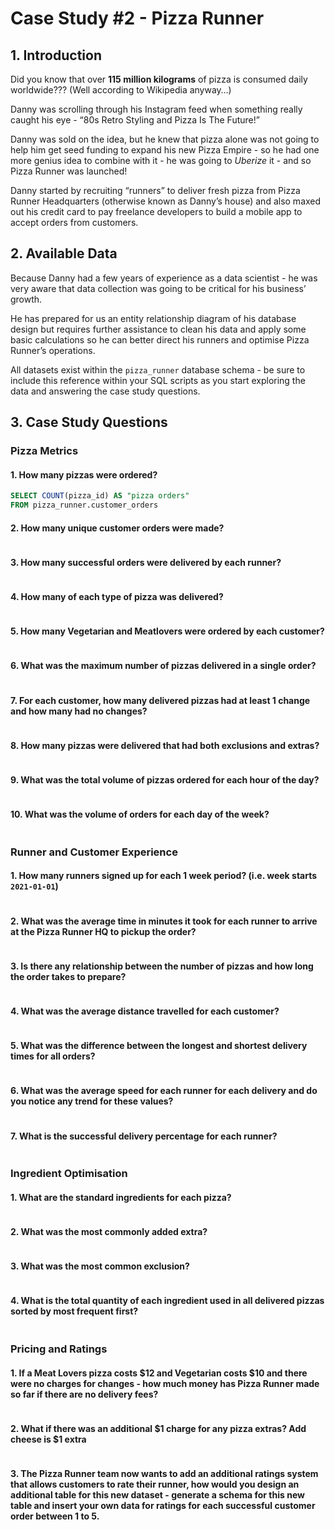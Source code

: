 ﻿# Case Study #2 - Pizza Runner
## 1. Introduction

Did you know that over  **115 million kilograms**  of pizza is consumed daily worldwide??? (Well according to Wikipedia anyway…)

Danny was scrolling through his Instagram feed when something really caught his eye - “80s Retro Styling and Pizza Is The Future!”

Danny was sold on the idea, but he knew that pizza alone was not going to help him get seed funding to expand his new Pizza Empire - so he had one more genius idea to combine with it - he was going to  _Uberize_  it - and so Pizza Runner was launched!

Danny started by recruiting “runners” to deliver fresh pizza from Pizza Runner Headquarters (otherwise known as Danny’s house) and also maxed out his credit card to pay freelance developers to build a mobile app to accept orders from customers.

## 2. Available Data

Because Danny had a few years of experience as a data scientist - he was very aware that data collection was going to be critical for his business’ growth.

He has prepared for us an entity relationship diagram of his database design but requires further assistance to clean his data and apply some basic calculations so he can better direct his runners and optimise Pizza Runner’s operations.

All datasets exist within the  `pizza_runner`  database schema - be sure to include this reference within your SQL scripts as you start exploring the data and answering the case study questions.
## 3. Case Study Questions
### Pizza Metrics
#### 1.  How many pizzas were ordered?
 ~~~~sql
SELECT COUNT(pizza_id) AS "pizza orders"
FROM pizza_runner.customer_orders
~~~~

#### 2.  How many unique customer orders were made?
 ~~~~sql

~~~~
#### 3.  How many successful orders were delivered by each runner?
 ~~~~sql

~~~~
#### 4.  How many of each type of pizza was delivered?
 ~~~~sql

~~~~
#### 5.  How many Vegetarian and Meatlovers were ordered by each customer?
 ~~~~sql

~~~~
#### 6.  What was the maximum number of pizzas delivered in a single order?
 ~~~~sql

~~~~
#### 7.  For each customer, how many delivered pizzas had at least 1 change and how many had no changes?
 ~~~~sql

~~~~
#### 8.  How many pizzas were delivered that had both exclusions and extras?
 ~~~~sql

~~~~
#### 9.  What was the total volume of pizzas ordered for each hour of the day?
 ~~~~sql

~~~~
#### 10.  What was the volume of orders for each day of the week?
 ~~~~sql

~~~~
### Runner and Customer Experience
#### 1.  How many runners signed up for each 1 week period? (i.e. week starts  `2021-01-01`)
 ~~~~sql

~~~~
#### 2.  What was the average time in minutes it took for each runner to arrive at the Pizza Runner HQ to pickup the order?
 ~~~~sql

~~~~
#### 3.  Is there any relationship between the number of pizzas and how long the order takes to prepare?
 ~~~~sql

~~~~
#### 4.  What was the average distance travelled for each customer?
 ~~~~sql

~~~~
#### 5.  What was the difference between the longest and shortest delivery times for all orders?
 ~~~~sql

~~~~
#### 6.  What was the average speed for each runner for each delivery and do you notice any trend for these values?
 ~~~~sql

~~~~
#### 7.  What is the successful delivery percentage for each runner?
 ~~~~sql

~~~~
### Ingredient Optimisation
#### 1.  What are the standard ingredients for each pizza?
 ~~~~sql

~~~~
#### 2.  What was the most commonly added extra?
 ~~~~sql

~~~~
#### 3.  What was the most common exclusion?
 ~~~~sql

~~~~
#### 4.  What is the total quantity of each ingredient used in all delivered pizzas sorted by most frequent first?
 ~~~~sql

~~~~
### Pricing and Ratings
#### 1.  If a Meat Lovers pizza costs $12 and Vegetarian costs $10 and there were no charges for changes - how much money has Pizza Runner made so far if there are no delivery fees?
 ~~~~sql

~~~~
#### 2.  What if there was an additional $1 charge for any pizza extras? Add cheese is $1 extra
 ~~~~sql

~~~~
#### 3.  The Pizza Runner team now wants to add an additional ratings system that allows customers to rate their runner, how would you design an additional table for this new dataset - generate a schema for this new table and insert your own data for ratings for each successful customer order between 1 to 5.
 ~~~~sql

~~~~
